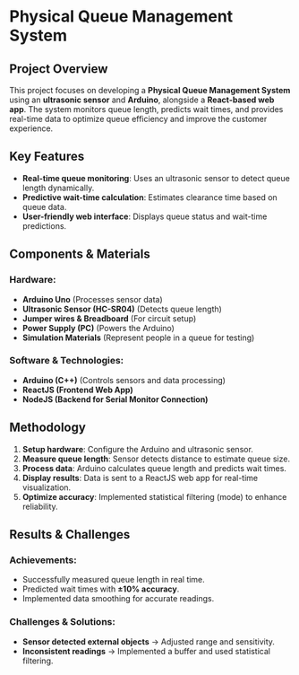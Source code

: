 # Physical Queue Management System

## Project Overview
This project focuses on developing a **Physical Queue Management System** using an **ultrasonic sensor** and **Arduino**, alongside a **React-based web app**. The system monitors queue length, predicts wait times, and provides real-time data to optimize queue efficiency and improve the customer experience.

## Key Features
- **Real-time queue monitoring**: Uses an ultrasonic sensor to detect queue length dynamically.
- **Predictive wait-time calculation**: Estimates clearance time based on queue data.
- **User-friendly web interface**: Displays queue status and wait-time predictions.

## Components & Materials
### Hardware:
- **Arduino Uno** (Processes sensor data)
- **Ultrasonic Sensor (HC-SR04)** (Detects queue length)
- **Jumper wires & Breadboard** (For circuit setup)
- **Power Supply (PC)** (Powers the Arduino)
- **Simulation Materials** (Represent people in a queue for testing)

### Software & Technologies:
- **Arduino (C++)** (Controls sensors and data processing)
- **ReactJS (Frontend Web App)**
- **NodeJS (Backend for Serial Monitor Connection)**

## Methodology
1. **Setup hardware**: Configure the Arduino and ultrasonic sensor.
2. **Measure queue length**: Sensor detects distance to estimate queue size.
3. **Process data**: Arduino calculates queue length and predicts wait times.
4. **Display results**: Data is sent to a ReactJS web app for real-time visualization.
5. **Optimize accuracy**: Implemented statistical filtering (mode) to enhance reliability.

## Results & Challenges
### Achievements:
- Successfully measured queue length in real time.
- Predicted wait times with **±10% accuracy**.
- Implemented data smoothing for accurate readings.

### Challenges & Solutions:
- **Sensor detected external objects** → Adjusted range and sensitivity.
- **Inconsistent readings** → Implemented a buffer and used statistical filtering.
